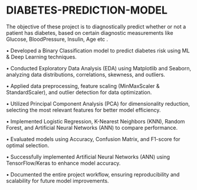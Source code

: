 # DIABETES-PREDICTION-MODEL
The objective of these project is to diagnostically predict whether or not a patient has diabetes, based on certain diagnostic measurements like Glucose, BloodPressure, Insulin, Age etc .

• Developed a Binary Classification model to predict diabetes risk using ML & Deep Learning techniques.

• Conducted Exploratory Data Analysis (EDA) using Matplotlib and Seaborn, analyzing data distributions, correlations, skewness, and outliers.

• Applied data preprocessing, feature scaling (MinMaxScaler & StandardScaler), and outlier detection for data optimization.

• Utilized Principal Component Analysis (PCA) for dimensionality reduction, selecting the most relevant features for better model efficiency.

• Implemented Logistic Regression, K-Nearest Neighbors (KNN), Random Forest, and Artificial Neural Networks (ANN) to compare performance.

• Evaluated models using Accuracy, Confusion Matrix, and F1-score for optimal selection.

• Successfully implemented Artificial Neural Networks (ANN) using TensorFlow/Keras to enhance model accuracy.

• Documented the entire project workflow, ensuring reproducibility and scalability for future model improvements.
